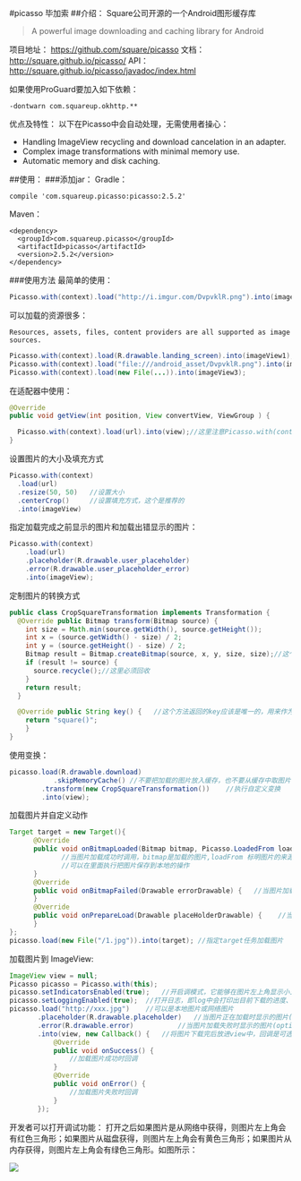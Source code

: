 #picasso 毕加索
##介绍：
Square公司开源的一个Android图形缓存库
> A powerful image downloading and caching library for Android

项目地址： https://github.com/square/picasso
文档： http://square.github.io/picasso/
API： http://square.github.io/picasso/javadoc/index.html

如果使用ProGuard要加入如下依赖：

    -dontwarn com.squareup.okhttp.**

优点及特性：
以下在Picasso中会自动处理，无需使用者操心：

- Handling ImageView recycling and download cancelation in an adapter.
- Complex image transformations with minimal memory use.
- Automatic memory and disk caching.

##使用：
###添加jar：
Gradle：

	compile 'com.squareup.picasso:picasso:2.5.2'

Maven：

```maven
<dependency>
  <groupId>com.squareup.picasso</groupId>
  <artifactId>picasso</artifactId>
  <version>2.5.2</version>
</dependency>	
```

###使用方法
最简单的使用：

```java
Picasso.with(context).load("http://i.imgur.com/DvpvklR.png").into(imageView);
```

可以加载的资源很多：

`Resources, assets, files, content providers are all supported as image sources.`

```java
Picasso.with(context).load(R.drawable.landing_screen).into(imageView1);
Picasso.with(context).load("file:///android_asset/DvpvklR.png").into(imageView2);
Picasso.with(context).load(new File(...)).into(imageView3);
```

在适配器中使用：

```java
@Override
public void getView(int position, View convertView, ViewGroup ) {

  Picasso.with(context).load(url).into(view);//这里注意Picasso.with(context)应该提取到外面，不应该被重复执行，否则可能出现Bug
}
```
设置图片的大小及填充方式

```java
Picasso.with(context)
  .load(url)
  .resize(50, 50)	//设置大小
  .centerCrop()		//设置填充方式，这个是推荐的
  .into(imageView)
```

指定加载完成之前显示的图片和加载出错显示的图片：

```java
Picasso.with(context)
    .load(url)
    .placeholder(R.drawable.user_placeholder)
    .error(R.drawable.user_placeholder_error)
    .into(imageView);
```

定制图片的转换方式

```java
public class CropSquareTransformation implements Transformation {
  @Override public Bitmap transform(Bitmap source) {
    int size = Math.min(source.getWidth(), source.getHeight());
    int x = (source.getWidth() - size) / 2;
    int y = (source.getHeight() - size) / 2;
    Bitmap result = Bitmap.createBitmap(source, x, y, size, size);//这个是用来裁剪的图片的
    if (result != source) {
      source.recycle();//这里必须回收
    }
    return result;
  }

  @Override public String key() {	//这个方法返回的key应该是唯一的，用来作为缓存的键
 	return "square()"; 
	}
}
```
使用变换：

```java
picasso.load(R.drawable.download)
           .skipMemoryCache() //不要把加载的图片放入缓存，也不要从缓存中取图片
        .transform(new CropSquareTransformation())    //执行自定义变换
        .into(view);
```

加载图片并自定义动作

```java
Target target = new Target(){
      @Override
      public void onBitmapLoaded(Bitmap bitmap, Picasso.LoadedFrom loadedFrom) {
             //当图片加载成功时调用，bitmap是加载的图片,loadFrom 标明图片的来源是网络、内存还是磁盘
             //可以在里面执行把图片保存到本地的操作
      }
      @Override
      public void onBitmapFailed(Drawable errorDrawable) {   //当图片加载失败时调用
      }
      @Override
      public void onPrepareLoad(Drawable placeHolderDrawable) {    //当任务被提交时调用
      }
};
picasso.load(new File("/1.jpg")).into(target); //指定target任务加载图片
```

加载图片到 ImageView:

```java
ImageView view = null;
Picasso picasso = Picasso.with(this);
picasso.setIndicatorsEnabled(true);   //开启调模式，它能够在图片左上角显示小三角形，这个小三角形的颜色标明了图片的来源：网络、内存缓存、磁盘缓存
picasso.setLoggingEnabled(true);  //打开日志，即log中会打印出目前下载的进度、情况
picasso.load("http://xxx.jpg")    //可以是本地图片或网络图片
       .placeholder(R.drawable.placeholder)   //当图片正在加载时显示的图片(optional)
       .error(R.drawable.error)           //当图片加载失败时显示的图片(optional)
       .into(view, new Callback() {   //将图片下载完后放进view中，回调是可选的
           @Override
           public void onSuccess() {
               //加载图片成功时回调
           }
           @Override
           public void onError() {
               //加载图片失败时回调
           }
       });

```

开发者可以打开调试功能：
打开之后如果图片是从网络中获得，则图片左上角会有红色三角形；如果图片从磁盘获得，则图片左上角会有黄色三角形；如果图片从内存获得，则图片左上角会有绿色三角形。如图所示：

![](http://square.github.io/picasso/static/debug.png)



